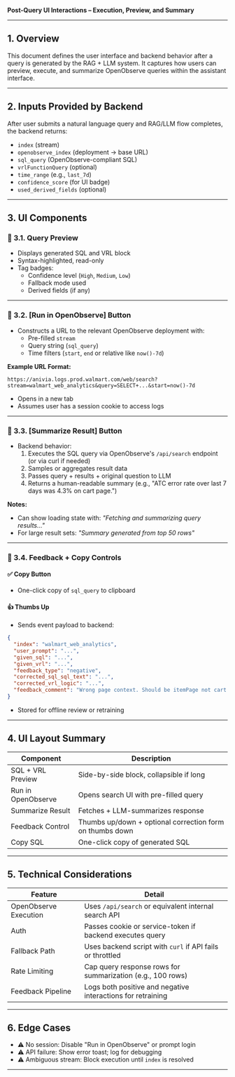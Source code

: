 **Post-Query UI Interactions – Execution, Preview, and Summary**

---

## 1. Overview

This document defines the user interface and backend behavior after a query is generated by the RAG + LLM system. It captures how users can preview, execute, and summarize OpenObserve queries within the assistant interface.

---

## 2. Inputs Provided by Backend

After user submits a natural language query and RAG/LLM flow completes, the backend returns:

- `index` (stream)
- `openobserve_index` (deployment → base URL)
- `sql_query` (OpenObserve-compliant SQL)
- `vrlFunctionQuery` (optional)
- `time_range` (e.g., `last_7d`)
- `confidence_score` (for UI badge)
- `used_derived_fields` (optional)

---

## 3. UI Components

### 🔹 3.1. Query Preview

- Displays generated SQL and VRL block
- Syntax-highlighted, read-only
- Tag badges:
  - Confidence level (`High`, `Medium`, `Low`)
  - Fallback mode used
  - Derived fields (if any)

---

### 🔹 3.2. [Run in OpenObserve] Button

- Constructs a URL to the relevant OpenObserve deployment with:
  - Pre-filled `stream`
  - Query string (`sql_query`)
  - Time filters (`start`, `end` or relative like `now()-7d`)

**Example URL Format:**

```text
https://anivia.logs.prod.walmart.com/web/search?stream=walmart_web_analytics&query=SELECT+...&start=now()-7d
```

- Opens in a new tab
- Assumes user has a session cookie to access logs

---

### 🔹 3.3. [Summarize Result] Button

- Backend behavior:
  1. Executes the SQL query via OpenObserve's `/api/search` endpoint (or via curl if needed)
  2. Samples or aggregates result data
  3. Passes query + results + original question to LLM
  4. Returns a human-readable summary (e.g., "ATC error rate over last 7 days was 4.3% on cart page.")

**Notes:**

- Can show loading state with: *"Fetching and summarizing query results…"*
- For large result sets: *"Summary generated from top 50 rows"*

---

### 🔹 3.4. Feedback + Copy Controls

#### ✅ Copy Button

- One-click copy of `sql_query` to clipboard

#### 👍 Thumbs Up

- Sends event payload to backend:

```json
{
  "index": "walmart_web_analytics",
  "user_prompt": "...",
  "given_sql": "...",
  "given_vrl": "...",
  "feedback_type": "negative",
  "corrected_sql_sql_text": "...",
  "corrected_vrl_logic": "...",
  "feedback_comment": "Wrong page context. Should be itemPage not cart."
}
```

- Stored for offline review or retraining

---

## 4. UI Layout Summary

| Component          | Description                                              |
| ------------------ | -------------------------------------------------------- |
| SQL + VRL Preview  | Side-by-side block, collapsible if long                  |
| Run in OpenObserve | Opens search UI with pre-filled query                    |
| Summarize Result   | Fetches + LLM-summarizes response                        |
| Feedback Control   | Thumbs up/down + optional correction form on thumbs down |
| Copy SQL           | One-click copy of generated SQL                          |

---

## 5. Technical Considerations

| Feature               | Detail                                                      |
| --------------------- | ----------------------------------------------------------- |
| OpenObserve Execution | Uses `/api/search` or equivalent internal search API        |
| Auth                  | Passes cookie or service-token if backend executes query    |
| Fallback Path         | Uses backend script with `curl` if API fails or throttled   |
| Rate Limiting         | Cap query response rows for summarization (e.g., 100 rows)  |
| Feedback Pipeline     | Logs both positive and negative interactions for retraining |

---

## 6. Edge Cases

- ⚠️ No session: Disable "Run in OpenObserve" or prompt login
- ⚠️ API failure: Show error toast; log for debugging
- ⚠️ Ambiguous stream: Block execution until `index` is resolved

---

